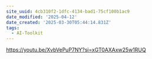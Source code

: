 ```yaml
---
site_uuid: 4cb310f2-1dfc-4134-bad1-75cf100b1ac9
date_modified: '2025-04-12'
date_created: '2025-03-30T05:44:14.831Z'
tags:
  - AI-Toolkit
---
```































https://youtu.be/XvbVePuP7NY?si=xGT0AXAxw25w1RUQ